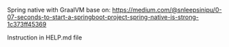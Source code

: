 Spring native with GraalVM base on: https://medium.com/@snleepsinipu/0-07-seconds-to-start-a-springboot-project-spring-native-is-strong-1c373ff45369

Instruction in HELP.md file
